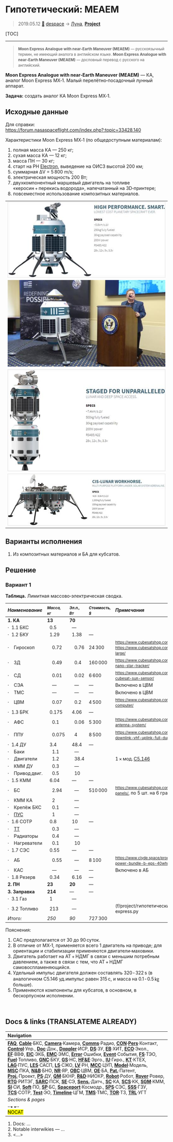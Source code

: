 # Гипотетический: MEAEM
> 2019.05.12 [🚀](../index/index.md) [despace](index.md) → [Луна](moon.md), **[Project](project.md)**

[TOC]

---

> <small>**Moon Express Analogue with near‑Earth Maneuver (MEAEM)** — русскоязычный термин, не имеющий аналога в английском языке. **Moon Express Analogue with near‑Earth Maneuver (MEAEM)** — дословный перевод с русского на английский.</small>

**Moon Express Analogue with near‑Earth Maneuver (MEAEM)** — КА, аналог Moon Express MX‑1. Малый перелётно‑посадочный лунный аппарат.

**Задача:** создать аналог КА Moon Express MX‑1.



## Исходные данные
Для справки: <https://forum.nasaspaceflight.com/index.php?:topic=33428.140>

Характеристики Moon Express MX‑1 (по общедоступным материалам):

   1. полная масса КА — 250 кг;
   1. сухая масса КА — 12 кг;
   1. масса ПН — 30 кг;
   1. старт на РН [Electron](electron.md), выведение на ОИСЗ высотой 200 км;
   1. суммарная ΔV = 5 800 m/s;
   1. электрическая мощность 200 Вт;
   1. двухкомпонентный маршевый двигатель на топливе «керосин + перекись водорода», напечатанный на 3D‑принтере;
   1. повсеместное использование композитных материалов.

| |
|:--|
|[![](f/project/m/mx1_5/moon-express-mx1_thumb.jpg)](f/project/m/mx1_5/moon-express-mx1.png)|
|[![](f/project/m/mx1_5/moonex-richards_thumb.jpg)](f/project/m/mx1_5/moonex-richards.jpg)|
|[![](f/project/m/mx1_5/moon-express-mx2_thumb.jpg)](f/project/m/mx1_5/moon-express-mx2.png)|
|[![](f/project/m/mx1_5/moon-express-mx5_thumb.jpg)](f/project/m/mx1_5/moon-express-mx5.png)|



## Варианты исполнения
   1. Из композитных материалов и БА для кубсатов.



## Решение

### Вариант 1
**Таблица.** Лимитная массово‑электрическая сводка.

|*Наименование*|<small>*Масса, кг*</small>|<small>*Эл.п., Вт*</small>|<small>*Стоимость, $*</small>|*Примечания*|
|:--|:--|:--|:--|:--|
|**1. КА**|**13**|**70**| | |
|·   1.1 БКС|   0.5|   —| | |
|·   1.2 БКУ|   1.29|   1.38|—| |
|·      Гироскоп|      0.72|      0.76|24 300|<small><https://www.cubesatshop.com/product/cubecontrol/></small>, <small><https://www.cubesatshop.com/product/cubewheel-large/></small>|
|·      ЗД|      0.49|      0.4|160 000|<small><https://www.cubesatshop.com/product/nst-1-nano-star-tracker/></small>|
|·      СД|      0.01|      0.02|6 600|<small><https://www.cubesatshop.com/product/nss-cubesat-sun-sensor/></small>|
|·      СЭА|      —|      —|—|Включено в ЦВМ|
|·      ТМС|      —|      —|—|Включено в ЦВМ|
|·      ЦВМ|      0.07|      0.2|4 500|<small><https://www.cubesatshop.com/product/cube-computer/></small>|
|·   1.3 БРК|   0.175|   4.06|—| |
|·      АФС|      0.1|      0.06|5 300|<small><https://www.cubesatshop.com/product/dipole-antenna-system/></small>|
|·      ППУ|      0.075|      4|8 500|<small><https://www.cubesatshop.com/product/isis-uhf-downlink-vhf-uplink-full-duplex-transceiver/></small>|
|·   1.4 ДУ|   3.4|   48.4|—| |
|·      Баки|      1.1|      —| | |
|·      Двигатели|      1.2|      38.4| |1 × мод. [С5.146](s5_146.md)|
|·      КММ ДУ|      0.3|      —| | |
|·      Привод двиг.|      0.5|      10| | |
|·   1.5 КММ|   6.04|   —|—| |
|·      БС|      2.94|      —|510 000|<small><https://www.cubesatshop.com/product/solar-panels/></small>, по 5 шт. на 6 гранях|
|·      КММ КА|      2|      —| | |
|·      Крепёж БКС|      0.1|      —| | |
|·      [ПУС](lag.md)|      1|      —| | |
|·   1.6 СОТР|   0.8|   10|—| |
|·      [ТТ](hp.md)|      0.3|      —| | |
|·      Радиаторы|      0.4|      —| | |
|·      Нагреватели|      0.1|      10| | |
|·   1.7 СЭС|   0.55|   —|—| |
|·      АБ|      0.55|      —|8 100|<small><https://www.clyde.space/products/40-cs-3u-power-bundle-b-eps-40whr-battery></small>|
|·      КАС|      —|      —|—|Включено в АБ|
|·   1.8 Резерв|   0.34|   6.16|—| |
|**2. ПН**|**23**|**20**|—| |
|**3. Заправка**|**214**|—|—| |
|·   3.1 Газ|   1|   —| | |
|·   3.2 Топливо|   213|   —| |(f/project/гипотетические:fuel-moon-express.py|См. расчёт заправки ❐]|
|*Итого:*|*250*|*90*|727 300| |

Пояснения:

   1. САС предполагается от 30 до 90 суток.
   1. В отличие от MX‑1, применяется всего 1 двигатель на приводе; для ориентации и стабилизации применяются двигатели‑маховики.
   1. Двигатель работает на АТ + НДМГ в связи с меньшим потребным давлением, а также в связи с тем, что АТ + НДМГ самовоспламеняющийся.
   1. Удельный импульс двигателя должен составлять 320 ‑ 322 s (в аналогичном С5.146 уд.импульс равен 315 с, и масса на 0.1 ‑ 0.5 ㎏ больше).
   1. Применяются компоненты для кубсатов, в основном, в бескорпусном исполнении.



<p style="page-break-after:always"> </p>

## Docs & links (TRANSLATEME ALREADY)
|Navigation|
|:--|
|**[FAQ](faq.md)**, **[Cable](cable.md)**·БКС, **[Camera](cam.md)**·Камера, **[Comms](comms.md)**·Радио, **[CON](contact.md)·[Pers](person.md)**·Контакт, **[Control](control.md)**·Упр., **[Doc](doc.md)**·Док., **[Doppler](doppler.md)**·ИСР, **[DS](ds.md)**·ЗУ, **[EB](eb.md)**·ХИТ, **[ECO](ecology.md)**·Экол., **[EF](ef.md)**·ВВФ, **[ElC](elc.md)**·ЭКБ, **[EMC](emc.md)**·ЭМС, **[Error](error.md)**·Ошибки, **[Event](event.md)**·События, **[FS](fs.md)**·ТЭО, **[Fuel](fuel.md)**·Топливо, **[GNC](gnc.md)**·БКУ, **[GS](scs.md)**·НС, **[HF&E](hfe.md)**·Эрго., **[IU](iu.md)**·Гиро., **[KT](kt.md)**·КТЕХ, **[LAG](lag.md)**·ПУC, **[LES](les.md)**·САСП, **[LS](ls.md)**·СЖО, **[LV](lv.md)**·РН, **[MCC](mcc.md)**·ЦУП, **[Model](model.md)**·Модель, **[MSC](sc.md)**·ПКА, **[N&B](nnb.md)**·БНО, **[NR](nr.md)**·ЯР, **[OBC](obc.md)**·ЦВМ, **[OE](oe.md)**·БА, **[Pat.](патент.md)**·Патент, **[Proj.](project.md)**·Проект, **[PS](ps.md)**·ДУ, **[QM](qm.md)**·БКНР, **[R&D](rnd.md)**·НИОКР, **[Robot](robotics.md)**·Робот, **[Rover](rover.md)**·Ровер, **[RTG](rtg.md)**·РИТЭГ, **[SARC](sarc.md)**·ПСК, **[SE](se.md)**·СЭ, **[Sens.](sensor.md)**·Датч., **[SC](sc.md)**·КА, **[SCS](scs.md)**·КК, **[SGM](sgm.md)**·КММ, **[SI](si.md)**·СИ, **[Soft](soft.md)**·ПО, **[SP](sp.md)**·БС, **[Spaceport](spaceport.md)**·Космодр., **[SPS](sps.md)**·СЭС, **[SSS](sss.md)**·ГЗУ, **[TCS](tcs.md)**·СОТР, **[Test](test.md)**·ЭО, **[Timeline](timeline.md)**·ЦГМ, **[TMS](tms.md)**·ТМС, **[TOR](tor.md)**·ТЗ, **[TRL](trl.md)**·УГТ|
|*Sections & pages*|
|**··• [](.md) •··**<br> <mark>NOCAT</mark>|

   1. Docs: …
   1. Notable interwikies — …
   1. <…>

